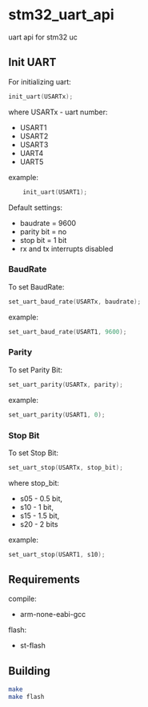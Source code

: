 # stm32_uart_api
uart api for stm32 uc
  
  
## Init UART

For initializing uart:
```c
init_uart(USARTx);
```

where USARTx - uart number:  
 * USART1  
 * USART2  
 * USART3  
 * UART4  
 * UART5  

example:  
```c
    init_uart(USART1);
```

Default settings:
 * baudrate = 9600
 * parity bit = no
 * stop bit = 1 bit
 * rx and tx interrupts disabled

  
### BaudRate  

To set BaudRate:
```c
set_uart_baud_rate(USARTx, baudrate);
```
example:
```c
set_uart_baud_rate(USART1, 9600);
```

### Parity

To set Parity Bit:
```c
set_uart_parity(USARTx, parity);
```
example:
```c
set_uart_parity(USART1, 0);
```

### Stop Bit

To set Stop Bit:
```c
set_uart_stop(USARTx, stop_bit);
```
where stop_bit:
 * s05 - 0.5 bit,
 * s10 - 1 bit,
 * s15 - 1.5 bit,
 * s20 - 2 bits

example:
```c
set_uart_stop(USART1, s10);
```



## Requirements  

compile:
* arm-none-eabi-gcc

flash:
* st-flash



## Building

```bash
make  
make flash
```




